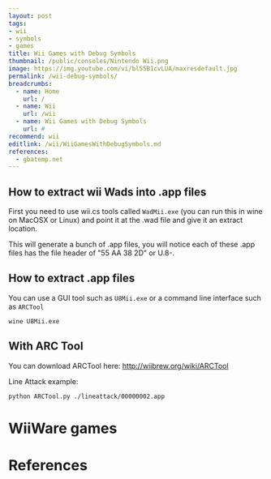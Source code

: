 ```yaml
---
layout: post
tags: 
- wii
- symbols
- games
title: Wii Games with Debug Symbols
thumbnail: /public/consoles/Nintendo Wii.png
image: https://img.youtube.com/vi/bl55B1cvLUA/maxresdefault.jpg
permalink: /wii-debug-symbols/
breadcrumbs:
  - name: Home
    url: /
  - name: Wii
    url: /wii
  - name: Wii Games with Debug Symbols
    url: #
recommend: wii
editlink: /wii/WiiGamesWithDebugSymbols.md
references:
  - gbatemp.net
---
```


## How to extract wii Wads into .app files
First you need to use wii.cs tools called `WadMii.exe` (you can run this in wine on MacOSX or Linux) and point it at the .wad file and give it an extract location.

This will generate a bunch of .app files, you will notice each of these .app files has the file header of "55 AA 38 2D" or U.8-.

## How to extract .app files
You can use a GUI tool such as `U8Mii.exe` or a command line interface such as `ARCTool`
```
wine U8Mii.exe 
```

## With ARC Tool
You can download ARCTool here: <a href="http://wiibrew.org/wiki/ARCTool">http://wiibrew.org/wiki/ARCTool</a>

Line Attack example:
```
python ARCTool.py ./lineattack/00000002.app
```




# WiiWare games


# References
[^1]: https://gist.github.com/mariomadproductions/db19996c7109a0289847bb0ec69e32e8
